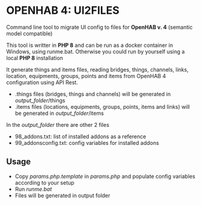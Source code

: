 # OPENHAB 4: UI2FILES

Command line tool to migrate UI config to files for **OpenHAB v. 4** (semantic model compatible)

This tool is writter in **PHP 8** and can be run as a docker container in Windows, using runme.bat. Otherwise you could run by yourself using a local **PHP 8** installation

It generate things and items files, reading bridges, things, channels, links, location, equipments, groups, points and items from OpenHAB 4 configuration using API Rest.

- .things files (bridges, things and channels) will be generated in *output_folder*/things
- .items files (locations, equipments, groups, points, items and links) will be generated in *output_folder*/items

In the *output_folder* there are other 2 files

- 98_addons.txt: list of installed addons as a reference
- 99_addonsconfig.txt: config variables for installed addons

## Usage

- Copy *params.php.template* in *params.php* and populate config variables according to your setup
- Run *runme.bat*
- Files will be generated in output folder

